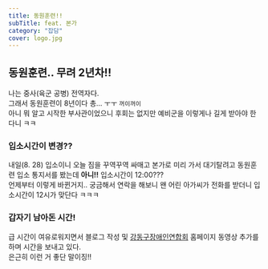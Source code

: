 ```yaml
---
title: 동원훈련!!
subTitle: feat. 본가
category: "잡담"
cover: logo.jpg
---
```


## 동원훈련.. 무려 2년차!!
나는 중사(육군 공병) 전역자다.  
그래서 동원훈련이 8년이다 총... ㅜㅜ `꺼이꺼이`  
아니 뭐 알고 시작한 부사관이었으니 후회는 없지만 예비군을 이렇게나 길게 받아야 한다니 ㅋㅋ

### 입소시간이 변경??
내일(8. 28) 입소이니 오늘 짐을 꾸역꾸역 싸매고 본가로 미리 가서 대기탈려고 동원훈련 입소
통지서를 봤는데 **아니!!**
입소시간이 12:00???  
언제부터 이렇게 바뀐거지.. 궁금해서 연락을 해보니 왠 어린 아가씨가 전화를 받더니
입소시간이 12시가 맞단다 ㅋㅋㅋ

### 갑자기 남아돈 시간!
급 시간이 여유로워지면서 블로그 작성 및 <a href="http://gangdonga.com" target="_blank">강동구장애인연합회</a> 홈페이지 동영상 추가를 하며 시간을 보내고 있다.  
은근히 이런 거 좋단 말이징!!
